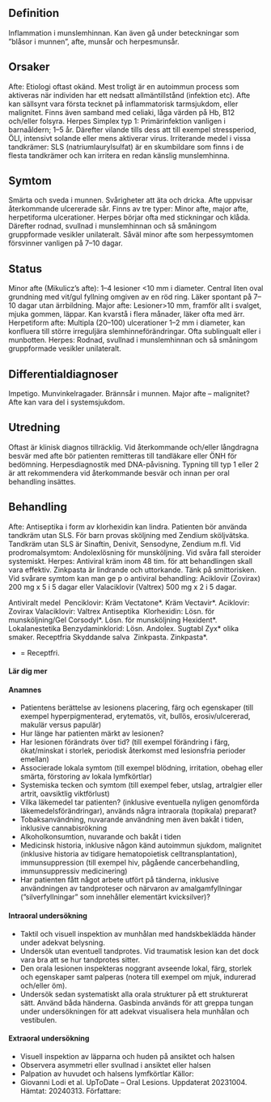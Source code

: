 ## Definition

Inflammation i munslemhinnan. Kan även gå under beteckningar som ”blåsor i munnen”, afte, munsår och herpesmunsår.

## Orsaker

Afte: Etiologi oftast okänd. Mest troligt är en autoimmun process som aktiveras när individen har ett nedsatt allmäntillstånd (infektion etc). Afte kan sällsynt vara första tecknet på inflammatorisk tarmsjukdom, eller malignitet. Finns även samband med celiaki, låga värden på Hb, B12 och/eller folsyra.
Herpes Simplex typ 1: Primärinfektion vanligen i barnaåldern; 1–5 år. Därefter vilande tills dess att till exempel stressperiod, ÖLI, intensivt solande eller mens aktiverar virus.
Irriterande medel i vissa tandkrämer: SLS (natriumlaurylsulfat) är en skumbildare som finns i de flesta tandkrämer och kan irritera en redan känslig munslemhinna.

## Symtom

Smärta och sveda i munnen. Svårigheter att äta och dricka.
Afte uppvisar återkommande ulcererade sår. Finns av tre typer: Minor afte, major afte, herpetiforma ulcerationer. Herpes börjar ofta med stickningar och klåda. Därefter rodnad, svullnad i munslemhinnan och så småningom gruppformade vesikler unilateralt. Såväl minor afte som herpessymtomen försvinner vanligen på 7–10 dagar.

## Status

Minor afte (Mikulicz’s afte): 1–4 lesioner <10 mm i diameter. Central liten oval grundning med vit/gul fyllning omgiven av en röd ring. Läker spontant på 7–10 dagar utan ärrbildning.
Major afte: Lesioner>10 mm, framför allt i svalget, mjuka gommen, läppar. Kan kvarstå i flera månader, läker ofta med ärr.
Herpetiform afte: Multipla (20–100) ulcerationer 1–2 mm i diameter, kan konfluera till större irreguljära slemhinneförändringar. Ofta sublingualt eller i munbotten.
Herpes: Rodnad, svullnad i munslemhinnan och så småningom gruppformade vesikler unilateralt.

## Differentialdiagnoser

Impetigo. Munvinkelragader. Brännsår i munnen. Major afte – malignitet? Afte kan vara del i systemsjukdom.

## Utredning

Oftast är klinisk diagnos tillräcklig. Vid återkommande och/eller långdragna besvär med afte bör patienten remitteras till tandläkare eller ÖNH för bedömning.
Herpesdiagnostik med DNA-påvisning. Typning till typ 1 eller 2 är att rekommendera vid återkommande besvär och innan per oral behandling insättes.

## Behandling

Afte: Antiseptika i form av klorhexidin kan lindra. Patienten bör använda tandkräm utan SLS. För barn provas sköljning med Zendium sköljvätska. Tandkräm utan SLS är Sinaftin, Denivit, Sensodyne, Zendium m.fl.
Vid prodromalsymtom: Andolexlösning för munsköljning.
Vid svåra fall steroider systemiskt.
Herpes: Antiviral kräm inom 48 tim. för att behandlingen skall vara effektiv. Zinkpasta är lindrande och uttorkande. Tänk på smittorisken. Vid svårare symtom kan man ge p o antiviral behandling: Aciklovir (Zovirax) 200 mg x 5 i 5 dagar eller Valaciklovir (Valtrex) 500 mg x 2 i 5 dagar.


Antiviralt medel 
Penciklovir: Kräm Vectatone*. Kräm Vectavir*.
Aciklovir: Zovirax
Valaciklovir: Valtrex
Antiseptika 
Klorhexidin: Lösn. för munsköljning/Gel Corsodyl*. Lösn. för munsköljning Hexident*.
Lokalanestetika
Benzydaminklorid: Lösn. Andolex. Sugtabl Zyx* olika smaker. Receptfria
Skyddande salva 
Zinkpasta. Zinkpasta*.
* = Receptfri.

#### Lär dig mer

#### Anamnes

- Patientens berättelse av lesionens placering, färg och egenskaper (till exempel hyperpigmenterad, erytematös, vit, bullös, erosiv/ulcererad, makulär versus papulär)
- Hur länge har patienten märkt av lesionen?
- Har lesionen förändrats över tid? (till exempel förändring i färg, ökat/minskat i storlek, periodisk återkomst med lesionsfria perioder emellan)
- Associerade lokala symtom (till exempel blödning, irritation, obehag eller smärta, förstoring av lokala lymfkörtlar)
- Systemiska tecken och symtom (till exempel feber, utslag, artralgier eller artrit, oavsiktlig viktförlust)
- Vilka läkemedel tar patienten? (inklusive eventuella nyligen genomförda läkemedelsförändringar), används några intraorala (topikala) preparat?
- Tobaksanvändning, nuvarande användning men även bakåt i tiden, inklusive cannabisrökning
- Alkoholkonsumtion, nuvarande och bakåt i tiden
- Medicinsk historia, inklusive någon känd autoimmun sjukdom, malignitet (inklusive historia av tidigare hematopoietisk celltransplantation), immunsuppression (till exempel hiv, pågående cancerbehandling, immunsuppressiv medicinering)
- Har patienten fått något arbete utfört på tänderna, inklusive användningen av tandproteser och närvaron av amalgamfyllningar (”silverfyllningar” som innehåller elementärt kvicksilver)?

#### Intraoral undersökning

- Taktil och visuell inspektion av munhålan med handskbeklädda händer under adekvat belysning.
- Undersök utan eventuell tandprotes. Vid traumatisk lesion kan det dock vara bra att se hur tandprotes sitter.
- Den orala lesionen inspekteras noggrant avseende lokal, färg, storlek och egenskaper samt palperas (notera till exempel om mjuk, indurerad och/eller öm).
- Undersök sedan systematiskt alla orala strukturer på ett strukturerat sätt. Använd båda händerna. Gasbinda används för att greppa tungan under undersökningen för att adekvat visualisera hela munhålan och vestibulen.

#### Extraoral undersökning

- Visuell inspektion av läpparna och huden på ansiktet och halsen
- Observera asymmetri eller svullnad i ansiktet eller halsen
- Palpation av huvudet och halsens lymfkörtlar
Källor:
- Giovanni Lodi et al. UpToDate – Oral Lesions. Uppdaterat 20231004. Hämtat: 20240313.
Författare:

